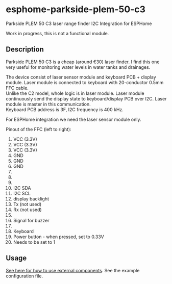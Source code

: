 # esphome-parkside-plem-50-c3
Parkside PLEM 50 C3 laser range finder I2C Integration for ESPHome

Work in progress, this is not a functional module.

## Description
Parkside PLEM 50 C3 is a cheap (around €30) laser finder. I find this one very useful for monitoring water levels in water tanks and drainages.

The device consist of laser sensor module and keyboard PCB + display module. Laser module is connected to keyboard with 20-conductor 0.5mm FFC cable.  
Unlike the C2 model, whole logic is in laser module. Laser module continuously send the display state to keyboard/display PCB over I2C. Laser module is master in this communication.  
Keyboard PCB address is 3F, I2C frequency is 400 kHz.

For ESPHome integration we need the laser sensor module only.

Pinout of the FFC (left to right):
1. VCC (3.3V)
2. VCC (3.3V)
3. VCC (3.3V)
4. GND
5. GND
6. GND
7.
8.
9.
10. I2C SDA
11. I2C SCL
12. display backlight
13. Tx (not used)
14. Rx (not used)
15. 
16. Signal for buzzer
17.
18. Keyboard
19. Power button - when pressed, set to 0.33V
20. Needs to be set to 1

## Usage
[See here for how to use external components](https://esphome.io/components/external_components.html).
See the example configuration file.

